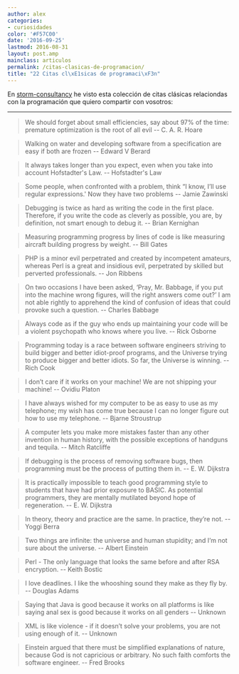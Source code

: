 ```yaml
---
author: alex
categories:
- curiosidades
color: '#F57C00'
date: '2016-09-25'
lastmod: 2016-08-31
layout: post.amp
mainclass: articulos
permalink: /citas-clasicas-de-programacion/
title: "22 Citas cl\xE1sicas de programaci\xF3n"
---
```


En <a target="_blank" href="http://www.storm-consultancy.com/">storm-consultancy</a> he visto esta colección de citas clásicas relaciondas con la programación que quiero compartir con vosotros:

***

> We should forget about small efficiencies, say about 97% of the time: premature optimization is the root of all evil -- C. A. R. Hoare

> Walking on water and developing software from a specification are easy if both are frozen -- Edward V Berard

<!--more--><!--ad-->

> It always takes longer than you expect, even when you take into account Hofstadter's Law. -- Hofstadter's Law

> Some people, when confronted with a problem, think &#8220;I know, I’ll use regular expressions.' Now they have two problems -- Jamie Zawinski

> Debugging is twice as hard as writing the code in the first place. Therefore, if you write the code as cleverly as possible, you are, by definition, not smart enough to debug it. -- Brian Kernighan

> Measuring programming progress by lines of code is like measuring aircraft building progress by weight. -- Bill Gates

> PHP is a minor evil perpetrated and created by incompetent amateurs, whereas Perl is a great and insidious evil, perpetrated by skilled but perverted professionals. -- Jon Ribbens

> On two occasions I have been asked, &#8216;Pray, Mr. Babbage, if you put into the machine wrong figures, will the right answers come out?&#8217; I am not able rightly to apprehend the kind of confusion of ideas that could provoke such a question. -- Charles Babbage

> Always code as if the guy who ends up maintaining your code will be a violent psychopath who knows where you live. -- Rick Osborne

> Programming today is a race between software engineers striving to build bigger and better idiot-proof programs, and the Universe trying to produce bigger and better idiots. So far, the Universe is winning. -- Rich Cook

> I don&#8217;t care if it works on your machine! We are not shipping your machine! -- Ovidiu Platon

> I have always wished for my computer to be as easy to use as my telephone; my wish has come true because I can no longer figure out how to use my telephone. -- Bjarne Stroustrup

> A computer lets you make more mistakes faster than any other invention in human history, with the possible exceptions of handguns and tequila. -- Mitch Ratcliffe

> If debugging is the process of removing software bugs, then programming must be the process of putting them in. -- E. W. Dijkstra

> It is practically impossible to teach good programming style to students that have had prior exposure to BASIC. As potential programmers, they are mentally mutilated beyond hope of regeneration. -- E. W. Dijkstra

> In theory, theory and practice are the same. In practice, they&#8217;re not. -- Yoggi Berra

> Two things are infinite: the universe and human stupidity; and I&#8217;m not sure about the universe. -- Albert Einstein

> Perl - The only language that looks the same before and after RSA encryption. -- Keith Bostic

> I love deadlines. I like the whooshing sound they make as they fly by. -- Douglas Adams

> Saying that Java is good because it works on all platforms is like saying anal sex is good because it works on all genders -- Unknown

> XML is like violence - if it doesn&#8217;t solve your problems, you are not using enough of it. -- Unknown

> Einstein argued that there must be simplified explanations of nature, because God is not capricious or arbitrary. No such faith comforts the software engineer. -- Fred Brooks